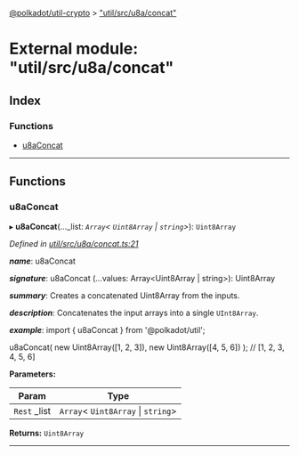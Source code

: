[@polkadot/util-crypto](../README.md) > ["util/src/u8a/concat"](../modules/_util_src_u8a_concat_.md)

# External module: "util/src/u8a/concat"

## Index

### Functions

* [u8aConcat](_util_src_u8a_concat_.md#u8aconcat)

---

## Functions

<a id="u8aconcat"></a>

###  u8aConcat

▸ **u8aConcat**(..._list: *`Array`< `Uint8Array` &#124; `string`>*): `Uint8Array`

*Defined in [util/src/u8a/concat.ts:21](https://github.com/polkadot-js/util/blob/7550b44/packages/util/src/u8a/concat.ts#L21)*

*__name__*: u8aConcat

*__signature__*: u8aConcat (...values: Array<Uint8Array | string>): Uint8Array

*__summary__*: Creates a concatenated Uint8Array from the inputs.

*__description__*: Concatenates the input arrays into a single `UInt8Array`.

*__example__*: import { u8aConcat } from '@polkadot/util';

u8aConcat( new Uint8Array(\[1, 2, 3\]), new Uint8Array(\[4, 5, 6\]) ); // \[1, 2, 3, 4, 5, 6\]

**Parameters:**

| Param | Type |
| ------ | ------ |
| `Rest` _list | `Array`< `Uint8Array` &#124; `string`> |

**Returns:** `Uint8Array`

___

